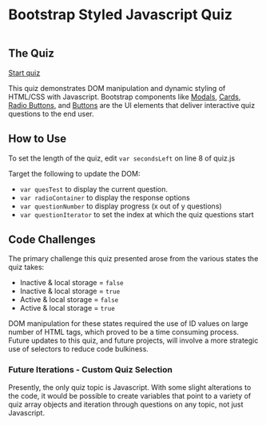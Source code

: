 <h1>Bootstrap Styled Javascript Quiz</h1>
<img src="https://lh3.googleusercontent.com/3TM14nhD_JBQMUr7xBsKCPiOej18xJhW8o3FxI6pfPG33z5xQ9AtyyY17Dr55O2fGo5fPXyE2Zb9hsUiVmJRjLGtexbp0L2uurGotFEOViY2eiWJijXnI-ayld7CvWvUkL5QQ_I-yWPEwwNtfyWtF6ZjiMLJBP0LmUMILnKSUw2GlCOxi8bt5PzfdX9RTsx1CX3owXH6YKS4ZuRYp7KnuXK8ZJM-3EEM2t6spbDarHdE2ZvVfFMqvbjJntJA9dqn5JiKRbGouVXLq900pwSEJHPQ6BwVWPpTrvwguqmiBUxfIw_vUKOJULc77LQP7wumss_eq0RvnukgX02AH6Kx3xig5B1h2dHjCMoqO8-urmZVCGI4OcsfZr4d_3uoqpudta8dRdOY9OklEO79dsjyeWQsdsZS6VHJOpNVkes22fvasUEQrzioIzipukjPbLmIMy2P8tVr-O32p2ZwnRhrGn7JAY7qOJEr_ve4mBDcvrhYbXMHRPHPLJqGgLngufx6vgydBOgZBZqLDIzK_-ITP7cDZWGRkjmv4iKSt_pzPKNWqj7VNyqxLPLmqqOBKF-FhPsqc5KMjbzSmUkMhplPA3R4u6xyHw91ZwUhThWhupvukzOKc41hIrO1gVcvt7k6__0HmRH0CvF13ZaDQ6Ns37FgAR5DSYXEGJ-am95KxByCk234v_CZ_ljGv25FQHDaAWS-DOaZXFmW5LsDy0S80ocf_P6wieFDQvhKsdw4gmTCUxW2nbIvus0=w1920-h618-no"
    alt="">

<h2>The Quiz</h2>
<p><a href="https://uxhawk.github.io/04-js-quiz/">Start quiz</a></p>
<p>This quiz demonstrates DOM manipulation and dynamic styling of HTML/CSS with Javascript. Bootstrap components like <a
        href="https://getbootstrap.com/docs/4.0/components/modal/">Modals</a>, <a
        href="https://getbootstrap.com/docs/4.0/components/card/">Cards</a>, <a
        href="https://getbootstrap.com/docs/4.0/components/forms/#default-stacked">Radio Buttons</a>, and <a
        href="https://getbootstrap.com/docs/4.0/components/buttons/">Buttons</a> are the UI elements that deliver
    interactive quiz questions to the end user.</p>

<h2>How to Use</h2>
<p>To set the length of the quiz, edit <code>var secondsLeft</code> on line 8 of quiz.js</p>
<p>Target the following to update the DOM:
    <ul>
        <li><code>var quesTest</code> to display the current question.</li>
        <li><code>var radioContainer</code> to display the response options</li>
        <li><code>var questionNumber</code> to display progress (x out of y questions)</li>
        <li><code>var questionIterator</code> to set the index at which the quiz questions start</li>
    </ul>
</p>

<h2>Code Challenges</h2>
<p>The primary challenge this quiz presented arose from the various states the quiz takes:</p>
<ul>
    <li>Inactive & local storage = <code>false</code></li>
    <li>Inactive & local storage = <code>true</code></li>
    <li>Active & local storage = <code>false</code></li>
    <li>Active & local storage = <code>true</code></li>
</ul>
<p>DOM manipulation for these states required the use of ID values on large number of HTML tags, which proved to be a
    time consuming process. Future updates to this quiz, and future projects, will involve a more strategic use of
    selectors to reduce code bulkiness.
</p>


<h3>Future Iterations - Custom Quiz Selection</h3>
<p>Presently, the only quiz topic is Javascript. With some slight alterations to the code, it would be possible to
    create variables that point to a variety of quiz array objects and iteration through questions on any topic, not
    just Javascript.</p>

